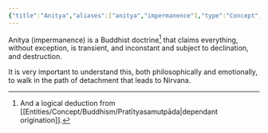 ```yaml
---
{"title":"Anitya","aliases":["anitya","impermanence"],"type":"Concept","tags":["concept","concept/buddhism","concept/theology","concept/philosophy"],"dg-publish":true,"dg-note-icon":1,"updated":"2023-03-09T01:09:49","created":"2023-02-27T11:59:45","dg-path":"Entities/Concepts/Buddhism/Anitya.md","permalink":"/entities/concepts/buddhism/anitya/","dgPassFrontmatter":true,"noteIcon":1}
---
```


Anitya (impermanence) is a Buddhist doctrine[^1] that claims everything, without exception, is transient, and inconstant and subject to declination, and destruction.

It is very important to understand this, both philosophically and emotionally, to walk in the path of detachment that leads to Nirvana.


[^1]: And a logical deduction from [[Entities/Concept/Buddhism/Pratītyasamutpāda\|dependant origination]].
